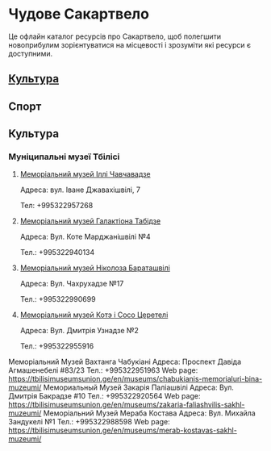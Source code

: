# Чудове Сакартвело

Це офлайн каталог ресурсів про Сакартвело, щоб полегшити новоприбулим 
зорієнтуватися на місцевості і зрозуміти які ресурси є доступними.


## [Культура](/awesome-sakartvelo/tree/museums#%D0%BA%D1%83%D0%BB%D1%8C%D1%82%D1%83%D1%80%D0%B0-1)
## Спорт


## Культура
### Муніципальні музеї Тбілісі

1. [Меморіальний музей Іллі Чавчавадзе](https://tbilisimuseumsunion.ge/en/museums/ilia-chavchavadzis-literaturul-memorialuri-muzeumi/)


   Адреса: вул. Іване Джавахішвілі, 7


   Тел: +995322957268

2. [Меморіальний музей Галактіона Табідзе](https://tbilisimuseumsunion.ge/en/museums/galaktion-tabidzis-memorialuri-bina-muzeumi/)


   Адреса: Вул. Коте Марджанішвілі №4


   Тел.: +995322940134


3. [Меморіальний музей Ніколоза Бараташвілі](https://tbilisimuseumsunion.ge/en/about-us/baratashvili-beforeafter-museum/)


   Адреса: Вул. Чахрухадзе №17

   Тел.: +995322990699

4. [Меморіальний музей Котэ і Сосо Церетелі](https://tbilisimuseumsunion.ge/en/museums/kote-da-soso-tseretlebis-bina-muzeumi/)


   Адреса: Вул. Дмитрія Узнадзе №2


   Тел.: +995322955916

Меморіальний Музей Вахтанга Чабукіані
Адреса: Проспект Давіда Агмашенебелі #83/23
Тел.: +995322951963
Web page: https://tbilisimuseumsunion.ge/en/museums/chabukianis-memorialuri-bina-muzeumi/ 
Мемориальный Музей Закарія Паліашвілі
Адреса: Вул. Дмитрія Бакрадзе #10
Тел.: +995322920564
Web page: https://tbilisimuseumsunion.ge/en/museums/zakaria-faliashvilis-sakhl-muzeumi/ 
Меморіальний Музей Мераба Костава 
Адреса: Вул. Михайла Зандукелі №1
Тел.: +995322988598
Web page: https://tbilisimuseumsunion.ge/en/museums/merab-kostavas-sakhl-muzeumi/ 
